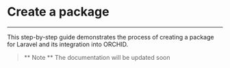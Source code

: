 # Create a package
----------

This step-by-step guide demonstrates the process of creating a package for Laravel and its integration into ORCHID.



> ** Note ** The documentation will be updated soon